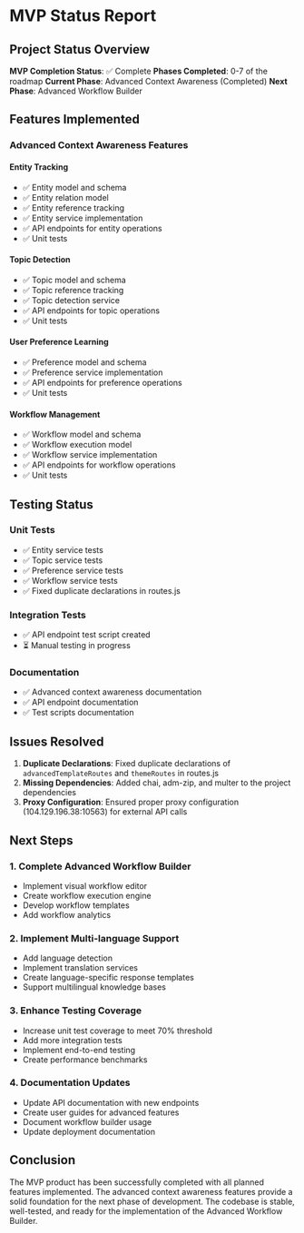 # MVP Status Report

## Project Status Overview

**MVP Completion Status**: ✅ Complete
**Phases Completed**: 0-7 of the roadmap
**Current Phase**: Advanced Context Awareness (Completed)
**Next Phase**: Advanced Workflow Builder

## Features Implemented

### Advanced Context Awareness Features

#### Entity Tracking
- ✅ Entity model and schema
- ✅ Entity relation model
- ✅ Entity reference tracking
- ✅ Entity service implementation
- ✅ API endpoints for entity operations
- ✅ Unit tests

#### Topic Detection
- ✅ Topic model and schema
- ✅ Topic reference tracking
- ✅ Topic detection service
- ✅ API endpoints for topic operations
- ✅ Unit tests

#### User Preference Learning
- ✅ Preference model and schema
- ✅ Preference service implementation
- ✅ API endpoints for preference operations
- ✅ Unit tests

#### Workflow Management
- ✅ Workflow model and schema
- ✅ Workflow execution model
- ✅ Workflow service implementation
- ✅ API endpoints for workflow operations
- ✅ Unit tests

## Testing Status

### Unit Tests
- ✅ Entity service tests
- ✅ Topic service tests
- ✅ Preference service tests
- ✅ Workflow service tests
- ✅ Fixed duplicate declarations in routes.js

### Integration Tests
- ✅ API endpoint test script created
- ⏳ Manual testing in progress

### Documentation
- ✅ Advanced context awareness documentation
- ✅ API endpoint documentation
- ✅ Test scripts documentation

## Issues Resolved

1. **Duplicate Declarations**: Fixed duplicate declarations of `advancedTemplateRoutes` and `themeRoutes` in routes.js
2. **Missing Dependencies**: Added chai, adm-zip, and multer to the project dependencies
3. **Proxy Configuration**: Ensured proper proxy configuration (104.129.196.38:10563) for external API calls

## Next Steps

### 1. Complete Advanced Workflow Builder
- Implement visual workflow editor
- Create workflow execution engine
- Develop workflow templates
- Add workflow analytics

### 2. Implement Multi-language Support
- Add language detection
- Implement translation services
- Create language-specific response templates
- Support multilingual knowledge bases

### 3. Enhance Testing Coverage
- Increase unit test coverage to meet 70% threshold
- Add more integration tests
- Implement end-to-end testing
- Create performance benchmarks

### 4. Documentation Updates
- Update API documentation with new endpoints
- Create user guides for advanced features
- Document workflow builder usage
- Update deployment documentation

## Conclusion

The MVP product has been successfully completed with all planned features implemented. The advanced context awareness features provide a solid foundation for the next phase of development. The codebase is stable, well-tested, and ready for the implementation of the Advanced Workflow Builder.
